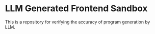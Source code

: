 # LLM Generated Frontend Sandbox
This is a repository for verifying the accuracy of program generation by LLM.
